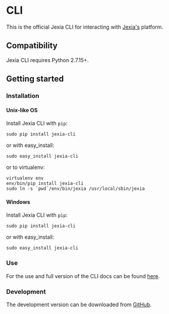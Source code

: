 #  CLI


This is the official Jexia CLI for interacting with [Jexia's](https://jexia.com) platform.

## Compatibility

Jexia CLI requires Python 2.7.15+.


## Getting started
  
### Installation

#### Unix-like OS
Install Jexia CLI with `pip`:
```
sudo pip install jexia-cli
```
or with easy_install:
```
sudo easy_install jexia-cli
```
or to virtualenv:
```
virtualenv env
env/bin/pip install jexia-cli
sudo ln -s `pwd`/env/bin/jexia /usr/local/sbin/jexia
```

#### Windows
Install Jexia CLI with `pip`:
```
sudo pip install jexia-cli
```
or with easy_install:
```
sudo easy_install jexia-cli
```

### Use

For the use and full version of the CLI docs can be found [here].


### Development

The development version can be downloaded from [GitHub].



[//]: # (These are reference links used in the body of this note and get stripped out when the markdown processor does its job. There is no need to format nicely because it shouldn't be seen. Thanks SO - http://stackoverflow.com/questions/4823468/store-comments-in-markdown-syntax)


   [GitHub]: <https://github.com/jexia/jexia-cli>
   [here]: <https://jexia-cli.readthedocs.io/en/stable/t>
   [jexia]: <https://www.jexia.com>

